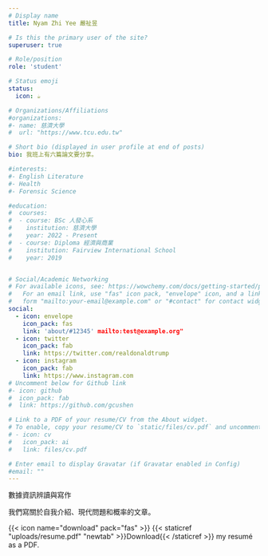 ```yaml
---
# Display name
title: Nyam Zhi Yee 嚴祉昱

# Is this the primary user of the site?
superuser: true

# Role/position
role: 'student'

# Status emoji
status:
  icon: ☕️

# Organizations/Affiliations
#organizations:
#- name: 慈濟大學
#  url: "https://www.tcu.edu.tw"

# Short bio (displayed in user profile at end of posts)
bio: 我班上有六篇論文要分享。

#interests:
#- English Literature 
#- Health
#- Forensic Science

#education:
#  courses:
#  - course: BSc 人發心系
#    institution: 慈濟大學
#    year: 2022 - Present
#  - course: Diploma 經濟與商業
#    institution: Fairview International School
#    year: 2019


# Social/Academic Networking
# For available icons, see: https://wowchemy.com/docs/getting-started/page-builder/#icons
#   For an email link, use "fas" icon pack, "envelope" icon, and a link in the
#   form "mailto:your-email@example.com" or "#contact" for contact widget.
social:
  - icon: envelope
    icon_pack: fas
    link: 'about/#12345' mailto:test@example.org"
  - icon: twitter
    icon_pack: fab
    link: https://twitter.com/realdonaldtrump
  - icon: instagram
    icon_pack: fab
    link: https://www.instagram.com
# Uncomment below for Github link
#- icon: github
#  icon_pack: fab
#  link: https://github.com/gcushen

# Link to a PDF of your resume/CV from the About widget.
# To enable, copy your resume/CV to `static/files/cv.pdf` and uncomment the lines below.
# - icon: cv
#   icon_pack: ai
#   link: files/cv.pdf

# Enter email to display Gravatar (if Gravatar enabled in Config)
#email: ""
---
```


	
數據資訊辨讀與寫作


我們寫關於自我介紹、現代問題和概率的文章。

{{< icon name="download" pack="fas" >}} {{< staticref "uploads/resume.pdf" "newtab" >}}Download{{< /staticref >}} my resumé as a PDF.
